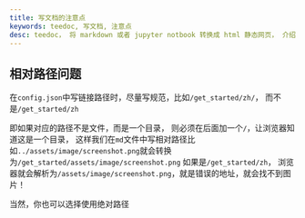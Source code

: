 ```yaml
---
title: 写文档的注意点
keywords: teedoc, 写文档, 注意点
desc: teedoc， 将 markdown 或者 jupyter notbook 转换成 html 静态网页， 介绍了使用 teedoc 写文档时的注意点
---
```



## 相对路径问题

在`config.json`中写链接路径时，尽量写规范，比如`/get_started/zh/`， 而不是`/get_started/zh`

即如果对应的路径不是文件，而是一个目录， 则必须在后面加一个`/`，让浏览器知道这是一个目录，
这样我们在`md`文件中写相对路径比如`../assets/image/screenshot.png`就会转换为`/get_started/assets/image/screenshot.png`
如果是`/get_started/zh`， 浏览器就会解析为`/assets/image/screenshot.png`，就是错误的地址，就会找不到图片！

当然，你也可以选择使用绝对路径







